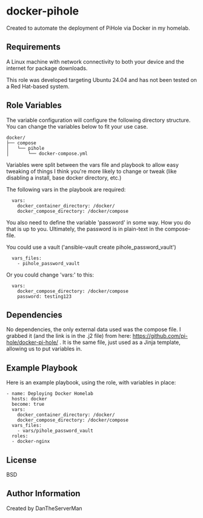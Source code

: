 docker-pihole
=========

Created to automate the deployment of PiHole via Docker in my homelab.

Requirements
------------

A Linux machine with network connectivity to both your device and the internet for package downloads.

This role was developed targeting Ubuntu 24.04 and has not been tested on a Red Hat-based system.

Role Variables
--------------
 
The variable configuration will configure the following directory structure. You can change the variables below to fit your use case.

```
docker/
├── compose
│   └── pihole
│       └── docker-compose.yml
```
Variables were split between the vars file and playbook to allow easy tweaking of things I think you're more likely to change or tweak (like disabling a install, base docker directory, etc.)

The following vars in the playbook are required:
```
  vars:
    docker_container_directory: /docker/
    docker_compose_directory: /docker/compose
```
You also need to define the variable 'password' in some way. How you do that is up to you. Ultimately, the password is in plain-text in the compose-file.

You could use a vault ('ansible-vault create pihole_password_vault')
```
  vars_files:
    - pihole_password_vault 
```
Or you could change 'vars:' to this:
```
  vars:
    docker_compose_directory: /docker/compose
    password: testing123
```

Dependencies
------------

No dependencies, the only external data used was the compose file. I grabbed it (and the link is in the .j2 file) from here: https://github.com/pi-hole/docker-pi-hole/ . It is the same file, just used as a Jinja template, allowing us to put variables in.

Example Playbook
----------------

Here is an example playbook, using the role, with variables in place:
```
- name: Deploying Docker Homelab
  hosts: docker 
  become: true
  vars:
    docker_container_directory: /docker/
    docker_compose_directory: /docker/compose
  vars_files:
    - vars/pihole_password_vault 
  roles:
  - docker-nginx
```
License
-------

BSD

Author Information
------------------

Created by DanTheServerMan